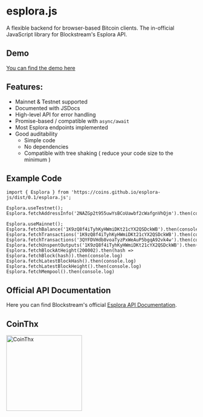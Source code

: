 # esplora.js
A flexible backend for browser-based Bitcoin clients. The in-official JavaScript library for Blockstream's Esplora API. 

## Demo
[You can find the demo here](https://coins.github.io/esplora.js/demo.html)


## Features: 
  - Mainnet & Testnet supported
  - Documented with JSDocs
  - High-level API for error handling
  - Promise-based / compatible with `async/await`
  - Most Esplora endpoints implemented
  - Good auditability
    - Simple code
    - No dependencies
    - Compatible with tree shaking ( reduce your code size to the minimum )

## Example Code

```
import { Esplora } from 'https://coins.github.io/esplora-js/dist/0.1/esplora.js';

Esplora.useTestnet();
Esplora.fetchAddressInfo('2NAZGp2t955uwYsBCoUawbf2cWafgnVhQjm').then(console.log);

Esplora.useMainnet();
Esplora.fetchBalance('1K9zQ8f4iTyhKyHWmiDKt21cYX2QSDckWB').then(console.log);
Esplora.fetchTransactions('1K9zQ8f4iTyhKyHWmiDKt21cYX2QSDckWB').then(console.log);
Esplora.fetchTransactions('3QYFDVHdb8voaTyzPxWeAuP5bgqA92vk4w').then(console.log);
Esplora.fetchUnspentOutputs('1K9zQ8f4iTyhKyHWmiDKt21cYX2QSDckWB').then(console.log);
Esplora.fetchBlockAtHeight(200002).then(hash => Esplora.fetchBlock(hash)).then(console.log)
Esplora.fetchLatestBlockHash().then(console.log)
Esplora.fetchLatestBlockHeight().then(console.log)
Esplora.fetchMempool().then(console.log)
```

## Official API Documentation 
Here you can find Blockstream's official [Esplora API Documentation](https://github.com/Blockstream/esplora/blob/master/API.md). 


## CoinThx

[<img src="https://coins.github.io/thx/logo-color-large-pill-320px.png" alt="CoinThx" width="200"/>](https://coins.github.io/thx/#1K9zQ8f4iTyhKyHWmiDKt21cYX2QSDckWB?label=Coins%20Project&message=Thank%20you%20for%20your%20contribution!)

